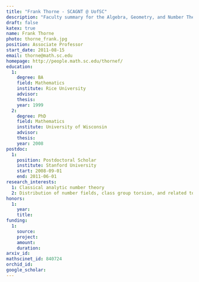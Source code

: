 ```yaml
---
title: "Frank Thorne - SCAGNT @ UofSC"
description: "Faculty summary for the Algebra, Geometry, and Number Theory research group at the University of South Carolina"
draft: false
katex: true
name: Frank Thorne
photo: thorne_frank.jpg
position: Associate Professor
start_date: 2011-08-15
email: thorne@math.sc.edu
homepage: http://people.math.sc.edu/thornef/
education: 
  1:
    degree: BA
    field: Mathematics
    institute: Rice University
    advisor:
    thesis: 
    year: 1999
  2:
    degree: PhD
    field: Mathematics
    institute: University of Wisconsin
    advisor:
    thesis: 
    year: 2008
postdoc:
  1:
    position: Postdoctoral Scholar
    institute: Stanford University
    start: 2008-09-01
    end: 2011-06-01
research_interests: 
  1: Classical analytic number theory
  2: Distribution of number fields, class group torsion, and related topics
honors: 
  1:
    year:
    title: 
funding:
  1:
    source:
    project: 
    amount:
    duration:
arxiv_id: 
mathscinet_id: 840724
orchid_id: 
google_scholar: 
---
```

